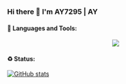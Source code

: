 ### Hi there 👋 I'm AY7295 | AY

#### 🔧 Languages and Tools:
<p align="center">
  <img src="https://skillicons.dev/icons?i=go,cpp,git,docker&theme=dark" />
</p>


#### ♻️ Status:
[![GitHub stats](https://github-readme-stats.vercel.app/api?username=AY7295&&show_icons=true&count_private=true&theme=tokyonight)](https://github.com/AY7295)

<!-- [![Top Langs](https://github-readme-stats.vercel.app/api/top-langs/?username=AY7295&theme=tokyonight&layout=compact)](https://github.com/AY7295) -->

<!--
**AY7295/AY7295** is a ✨ _special_ ✨ repository because its `README.md` (this file) appears on your GitHub profile.

Here are some ideas to get you started:

- 🔭 I’m currently working on ...
- 🌱 I’m currently learning ...
- 👯 I’m looking to collaborate on ...
- 🤔 I’m looking for help with ...
- 💬 Ask me about ...
- 📫 How to reach me: ...
- 😄 Pronouns: ...
- ⚡ Fun fact: ...
-->
